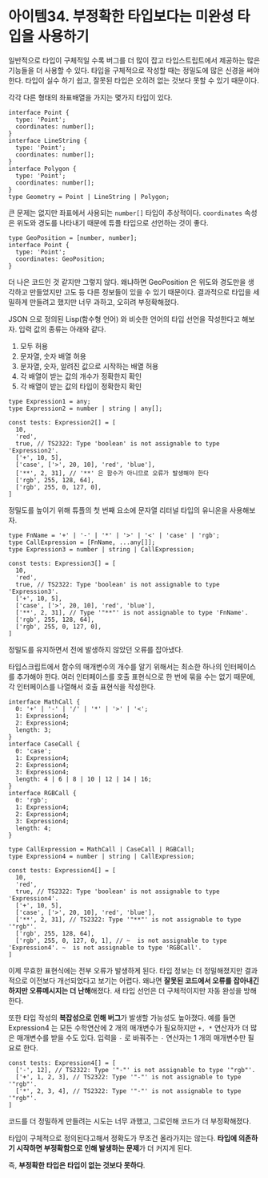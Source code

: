 # 아이템34. 부정확한 타입보다는 미완성 타입을 사용하기

일반적으로 타입이 구체적일 수록 버그를 더 많이 잡고 타입스트립트에서 제공하는 많은 기능들을 더 사용할 수 있다. 타입을 구체적으로 작성할 때는 정밀도에 많은 신경을 써야 한다. 타입이 실수 하기 쉽고, 잘못된 타입은 오히려 없는 것보다 못할 수 있기 때문이다.

각각 다른 형태의 좌표배열을 가지는 몇가지 타입이 있다.

```tsx
interface Point {
  type: 'Point';
  coordinates: number[];
}
interface LineString {
  type: 'Point';
  coordinates: number[];
}
interface Polygon {
  type: 'Point';
  coordinates: number[];
}
type Geometry = Point | LineString | Polygon;
```

큰 문제는 없지만 좌표에서 사용되는 `number[]` 타입이 추상적이다. `coordinates` 속성은 위도와 경도를 나타내기 때문에 튜플 타입으로 선언하는 것이 좋다.

```tsx
type GeoPosition = [number, number];
interface Point {
  type: 'Point';
  coordinates: GeoPosition;
}
```

더 나은 코드인 것 같지만 그렇지 않다. 왜냐하면 GeoPosition 은 위도와 경도만을 생각하고 만들었지만 고도 등 다른 정보들이 있을 수 있기 때문이다. 결과적으로 타입을 세밀하게 만들려고 했지만 너무 과하고, 오히려 부정확해졌다.

JSON 으로 정의된 Lisp(함수형 언어) 와 비슷한 언어의 타입 선언을 작성한다고 해보자. 입력 값의 종류는 아래와 같다.

1. 모두 허용
2. 문자열, 숫자 배열 허용
3. 문자열, 숫자, 알려진 값으로 시작하는 배열 허용
4. 각 배열이 받는 값의 개수가 정확한지 확인
5. 각 배열이 받는 값의 타입이 정확한지 확인

```tsx
type Expression1 = any;
type Expression2 = number | string | any[];

const tests: Expression2[] = [
  10,
  'red',
  true, // TS2322: Type 'boolean' is not assignable to type 'Expression2'.
  ['+', 10, 5],
  ['case', ['>', 20, 10], 'red', 'blue'],
  ['**', 2, 31], // '**' 은 함수가 아니므로 오류가 발생해야 한다
  ['rgb', 255, 128, 64],
  ['rgb', 255, 0, 127, 0],
]
```

정밀도를 높이기 위해 튜플의 첫 번째 요소에 문자열 리터널 타입의 유니온을 사용해보자.

```tsx
type FnName = '+' | '-' | '*' | '>' | '<' | 'case' | 'rgb';
type CallExpression = [FnName, ...any[]];
type Expression3 = number | string | CallExpression;

const tests: Expression3[] = [
  10,
  'red',
  true, // TS2322: Type 'boolean' is not assignable to type 'Expression3'.
  ['+', 10, 5],
  ['case', ['>', 20, 10], 'red', 'blue'],
  ['**', 2, 31], // Type '"**"' is not assignable to type 'FnName'.
  ['rgb', 255, 128, 64],
  ['rgb', 255, 0, 127, 0],
]
```

정밀도를 유지하면서 전에 발생하지 않았던 오류를 잡아냈다.

타입스크립트에서 함수의 매개변수의 개수를 알기 위해서는 최소한 하나의 인터페이스를 추가해야 한다. 여러 인터페이스를 호출 표현식으로 한 번에 묶을 수는 없기 때문에, 각 인터페이스를 나열해서 호출 표현식을 작성한다.

```tsx
interface MathCall {
  0: '+' | '-' | '/' | '*' | '>' | '<';
  1: Expression4;
  2: Expression4;
  length: 3;
}
interface CaseCall {
  0: 'case';
  1: Expression4;
  2: Expression4;
  3: Expression4;
  length: 4 | 6 | 8 | 10 | 12 | 14 | 16;
}
interface RGBCall {
  0: 'rgb';
  1: Expression4;
  2: Expression4;
  3: Expression4;
  length: 4;
}

type CallExpression = MathCall | CaseCall | RGBCall;
type Expression4 = number | string | CallExpression;

const tests: Expression4[] = [
  10,
  'red',
  true, // TS2322: Type 'boolean' is not assignable to type 'Expression4'.
  ['+', 10, 5],
  ['case', ['>', 20, 10], 'red', 'blue'],
  ['**', 2, 31], // TS2322: Type '"**"' is not assignable to type '"rgb"'.
  ['rgb', 255, 128, 64],
  ['rgb', 255, 0, 127, 0, 1], // ~  is not assignable to type 'Expression4'. ~  is not assignable to type 'RGBCall'.
]
```

이제 무효한 표현식에는 전부 오류가 발생하게 된다. 타입 정보는 더 정밀해졌지만 결과적으로 이전보다 개선되었다고 보기는 어렵다. 왜냐면 **잘못된 코드에서 오류를 잡아내긴하지만 오류메시지는 더 난해**해졌다. 새 타입 선언은 더 구체적이지만 자동 완성을 방해한다.

또한 타입 작성의 **복잡성으로 인해 버그**가 발생할 가능성도 높아졌다. 예를 들면 Expression4 는 모든 수학연산에 2 개의 매개변수가 필요하지만 `+, *` 연산자가 더 많은 매개변수를 받을 수도 있다. 입력을 `-` 로 바꿔주는 `-` 연산자는 1 개의 매개변수만 필요로 한다.

```tsx
const tests: Expression4[] = [
  ['-', 12], // TS2322: Type '"-"' is not assignable to type '"rgb"'.
  ['+', 1, 2, 3], // TS2322: Type '"-"' is not assignable to type '"rgb"'.
  ['*', 2, 3, 4], // TS2322: Type '"-"' is not assignable to type '"rgb"'.
]
```

코드를 더 정밀하게 만들려는 시도는 너무 과했고, 그로인해 코드가 더 부정확해졌다.

타입이 구체적으로 정의된다고해서 정확도가 무조건 올라가지는 않는다. **타입에 의존하기 시작하면 부정확함으로 인해 발생하는 문제**가 더 커지게 된다.

즉, **부정확한 타입은 타입이 없는 것보다 못하다**.
